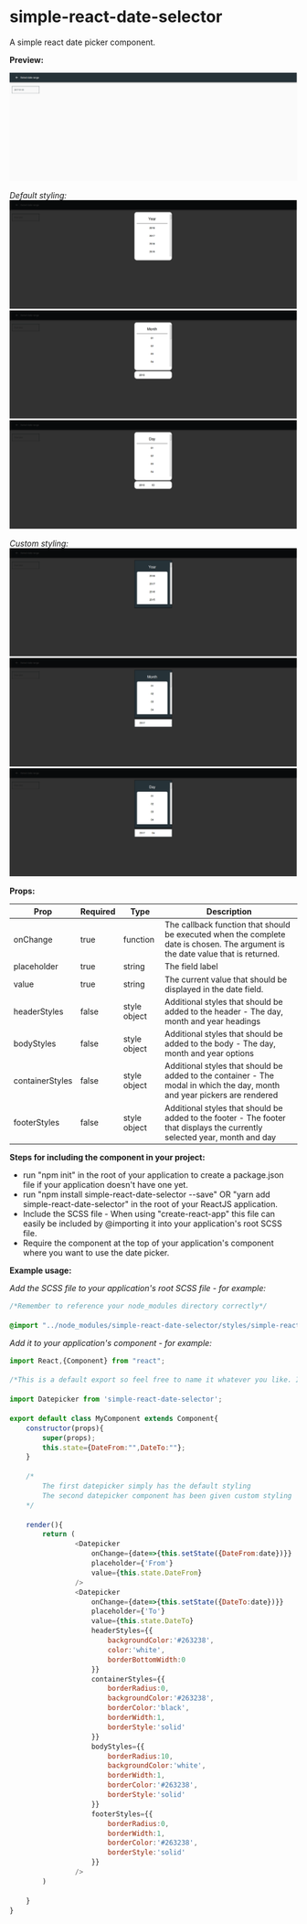 # simple-react-date-selector

A simple react date picker component.

**Preview:**

![selection](screenshots/selected.png)

*Default styling:*
![year](screenshots/normal/year.png)
![month](screenshots/normal/month.png)
![day](screenshots/normal/day.png)

*Custom styling:*
![year](screenshots/custom/year.png)
![month](screenshots/custom/month.png)
![day](screenshots/custom/day.png)

**Props:**

|Prop|Required|Type|Description|
|---------|---------|---------|---------|
|onChange|true|function|The callback function that should be executed when the complete date is chosen. The argument is the date value that is returned.|
|placeholder|true|string|The field label|
|value|true|string|The current value that should be displayed in the date field.|
|headerStyles|false|style object|Additional styles that should be added to the header - The day, month and year headings|
|bodyStyles|false|style object|Additional styles that should be added to the body -  The day, month and year options|
|containerStyles|false|style object|Additional styles that should be added to the container - The modal in which the day, month and year pickers are rendered|
|footerStyles|false|style object|Additional styles that should be added to the footer - The footer that displays the currently selected year, month and day|

**Steps for including the component in your project:**

- run "npm init" in the root of your application to create a package.json file if your application doesn't have one yet.
- run "npm install simple-react-date-selector --save" OR "yarn add simple-react-date-selector" in the root of your ReactJS application.
- Include the SCSS file - When using "create-react-app" this file can easily be included by @importing it into your application's root SCSS file.
- Require the component at the top of your application's component where you want to use the date picker.

**Example usage:**

*Add the SCSS file to your application's root SCSS file - for example:*

```css
/*Remember to reference your node_modules directory correctly*/

@import "../node_modules/simple-react-date-selector/styles/simple-react-date-selector";
```

*Add it to your application's component - for example:*

```javascript
import React,{Component} from "react";

/*This is a default export so feel free to name it whatever you like. It doesn't have to be Datepicker */

import Datepicker from 'simple-react-date-selector';

export default class MyComponent extends Component{
    constructor(props){
        super(props);
        this.state={DateFrom:"",DateTo:""};
    }

    /*
        The first datepicker simply has the default styling
        The second datepicker component has been given custom styling
    */

    render(){
        return (
                <Datepicker  
                    onChange={date=>{this.setState({DateFrom:date})}}
                    placeholder={'From'}
                    value={this.state.DateFrom}
                />
                <Datepicker  
                    onChange={date=>{this.setState({DateTo:date})}}
                    placeholder={'To'}
                    value={this.state.DateTo}
                    headerStyles={{
                        backgroundColor:'#263238',
                        color:'white',
                        borderBottomWidth:0
                    }}
                    containerStyles={{
                        borderRadius:0,
                        backgroundColor:'#263238',
                        borderColor:'black',
                        borderWidth:1,
                        borderStyle:'solid'
                    }}
                    bodyStyles={{
                        borderRadius:10,
                        backgroundColor:'white',
                        borderWidth:1,
                        borderColor:'#263238',
                        borderStyle:'solid'
                    }}
                    footerStyles={{
                        borderRadius:0,
                        borderWidth:1,
                        borderColor:'#263238',
                        borderStyle:'solid'
                    }}
                />
        )

    }
}
```